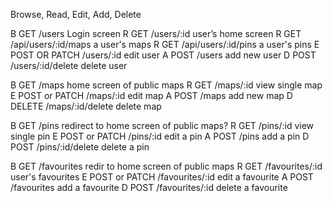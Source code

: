 Browse, Read, Edit, Add, Delete

B   GET            /users             Login screen
R   GET            /users/:id         user’s home screen
R   GET            /api/users/:id/maps    a user's maps
R   GET            /api/users/:id/pins    a user's pins
E   POST OR PATCH  /users/:id         edit user
A   POST           /users             add new user
D   POST           /users/:id/delete  delete user

B   GET            /maps              home screen of public maps
R   GET            /maps/:id          view single map
E   POST or PATCH  /maps/:id          edit map
A   POST           /maps              add new map
D   DELETE         /maps/:id/delete   delete map

B   GET            /pins              redirect to home screen of public maps?
R   GET            /pins/:id          view single pin
E   POST or PATCH  /pins/:id          edit a pin
A   POST           /pins              add a pin
D   POST           /pins/:id/delete   delete a pin

B   GET            /favourites        redir to home screen of public maps
R   GET            /favourites/:id    user's favourites
E   POST or PATCH  /favourites/:id    edit a favourite
A   POST           /favourites        add a favourite
D   POST           /favourites/:id    delete a favourite
